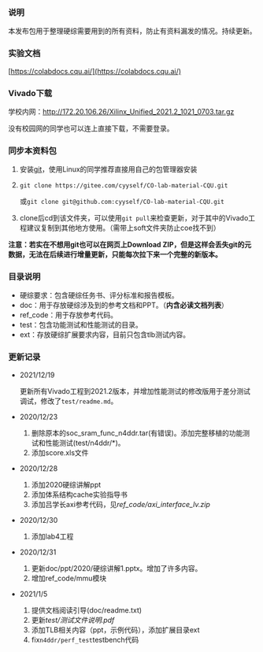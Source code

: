 ### 说明

本发布包用于整理硬综需要用到的所有资料，防止有资料漏发的情况。持续更新。

### 实验文档

[https://colabdocs.cqu.ai/](https://colabdocs.cqu.ai/)

### Vivado下载

学校内网：http://172.20.106.26/Xilinx_Unified_2021.2_1021_0703.tar.gz

没有校园网的同学也可以连上直接下载，不需要登录。

### 同步本资料包

1. 安装[git](https://git-scm.com/)，使用Linux的同学推荐直接用自己的包管理器安装

2. `git clone https://gitee.com/cyyself/CO-lab-material-CQU.git`

   或`git clone git@github.com:cyyself/CO-lab-material-CQU.git`

3. clone后cd到该文件夹，可以使用`git pull`来检查更新，对于其中的Vivado工程建议复制到其他地方使用。（需带上soft文件夹防止coe找不到）

**注意：若实在不想用git也可以在网页上Download ZIP，但是这样会丢失git的元数据，无法在后续进行增量更新，只能每次拉下来一个完整的新版本。**

### 目录说明

- 硬综要求：包含硬综任务书、评分标准和报告模板。
- doc：用于存放硬综涉及到的参考文档和PPT。（**内含必读文档列表**）
- ref_code：用于存放参考代码。
- test：包含功能测试和性能测试的目录。
- ext：存放硬综扩展要求内容，目前只包含tlb测试内容。

### 更新记录

- 2021/12/19

  更新所有Vivado工程到2021.2版本，并增加性能测试的修改版用于差分测试调试，修改了`test/readme.md`。

- 2020/12/23

  1. 删除原本的soc_sram_func_n4ddr.tar(有错误)。添加完整移植的功能测试和性能测试(test/n4ddr/*)。
  2. 添加score.xls文件

- 2020/12/28

  1. 添加2020硬综讲解ppt
  2. 添加体系结构cache实验指导书
  3. 添加吕学长axi参考代码，见*ref_code/axi_interface_lv.zip*

- 2020/12/30

  1. 添加lab4工程

- 2020/12/31

  1. 更新doc/ppt/2020/硬综讲解1.pptx。增加了许多内容。
  2. 增加ref_code/mmu模块

- 2021/1/5

  1. 提供文档阅读引导(doc/readme.txt)
  2. 更新*test/测试文件说明.pdf*
  3. 添加TLB相关内容（ppt，示例代码），添加扩展目录ext
  4. fix`n4ddr/perf_test`testbench代码
